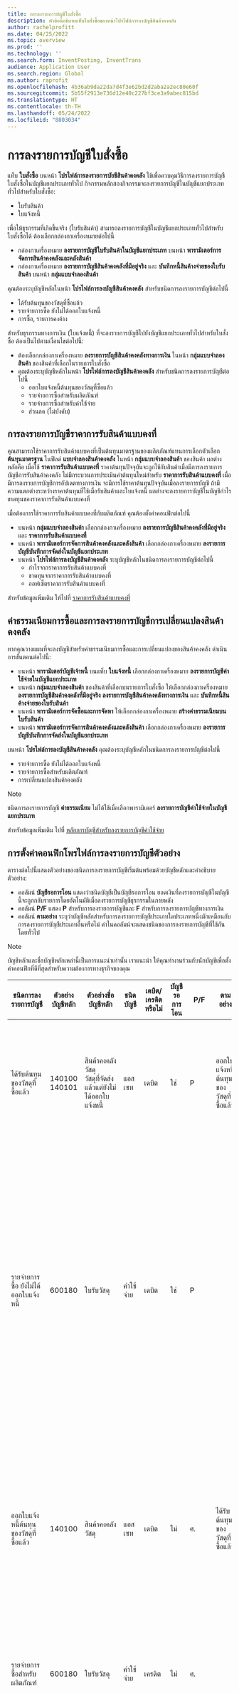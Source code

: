 ```yaml
---
title: การลงรายการบัญชีใบสั่งซื้อ
description: หัวข้อนี้อธิบายแท็บใบสั่งซื้อของหน้าโปรไฟล์การลงบัญชีสินค้าคงคลัง
author: rachelprofitt
ms.date: 04/25/2022
ms.topic: overview
ms.prod: ''
ms.technology: ''
ms.search.form: InventPosting, InventTrans
audience: Application User
ms.search.region: Global
ms.author: raprofit
ms.openlocfilehash: 4b36ab9da22da7d4f3e62bd2d2aba2a2ec80e60f
ms.sourcegitcommit: 5b55f2913e736d12e40c227bf3ce3a9abec815bd
ms.translationtype: HT
ms.contentlocale: th-TH
ms.lasthandoff: 05/24/2022
ms.locfileid: "8803034"
---
```

# <a name="purchase-order-posting"></a>การลงรายการบัญชีใบสั่งซื้อ

แท็บ **ใบสั่งซื้อ** บนหน้า **โปรไฟล์การลงรายการบัยชีสินค้าคงคลัง** ใช้เพื่อควบคุมวิธีการลงรายการบัญชีใบสั่งซื้อในบัญชีแยกประเภททั่วไป กิจกรรมหลักสองกิจกรรมจะลงรายการบัญชีในบัญชีแยกประเภททั่วไปสำหรับใบสั่งซื้อ: 

- ใบรับสินค้า
- ใบแจ้งหนี้

เพื่อให้ธุรกรรมที่เกิดขึ้นจริง (ใบรับสินค้า) สามารถลงรายการบัญชีในบัญชีแยกประเภททั่วไปสำหรับใบสั่งซื้อได้ ต้องเลือกกล่องกาเครื่องหมายต่อไปนี้

- กล่องกาเครื่องหมาย **ลงรายการบัญชีใบรับสินค้าในบัญชีแยกประเภท** บนหน้า **พารามิเตอร์การจัดการสินค้าคงคลังและคลังสินค้า**
- กล่องกาเครื่องหมาย **ลงรายการบัญชีสินค้าคงคลังที่มีอยู่จริง** และ **บันทึกหนี้สินค้างจ่ายของใบรับสินค้า** บนหน้า **กลุ่มแบบจำลองสินค้า**

คุณต้องระบุบัญชีหลักในหน้า **โปรไฟล์การลงบัญชีสินค้าคงคลัง** สำหรับชนิดการลงรายการบัญชีต่อไปนี้

- ได้รับต้นทุนของวัสดุที่ซื้อแล้ว
- รายจ่ายการซื้อ ยังไม่ได้ออกใบแจ้งหนี้
- การซื้อ, รายการคงค้าง

สำหรับธุรกรรมทางการเงิน (ใบแจ้งหนี้) ที่จะลงรายการบัญชีไปยังบัญชีแยกประเภททั่วไปสำหรับใบสั่งซื้อ ต้องเป็นไปตามเงื่อนไขต่อไปนี้:

- ต้องเลือกกล่องกาเครื่องหมาย **ลงรายการบัญชีสินค้าคงคลังทางการเงิน** ในหน้า **กลุ่มแบบจำลองสินค้า** ของสินค้าที่เลือกในรายการใบสั่งซื้อ
- คุณต้องระบุบัญชีหลักในหน้า **โปรไฟล์การลงบัญชีสินค้าคงคลัง** สำหรับชนิดการลงรายการบัญชีต่อไปนี้
  - ออกใบแจ้งหนี้ต้นทุนของวัสดุที่ซื้อแล้ว
  - รายจ่ายการซื้อสำหรับผลิตภัณฑ์
  - รายจ่ายการซื้อสำหรับค่าใช้จ่าย
  - ส่วนลด (ไม่บังคับ)

## <a name="fixed-receipt-price-posting"></a>การลงรายการบัญชีราคาการรับสินค้าแบบคงที่

คุณสามารถใช้ราคาการรับสินค้าแบบคงที่เป็นต้นทุนมาตรฐานของผลิตภัณฑ์แทนการเลือกตัวเลือก **ต้นทุนมาตรฐาน** ในฟิลด์ **แบบจำลองสินค้าคงคลัง** ในหน้า **กลุ่มแบบจำลองสินค้า** ของสินค้า ผลต่างหลักคือ เมื่อใช้ **ราคาการรับสินค้าแบบคงที่** ราคาต้นทุนปัจจุบันจะถูกใช้กับสินค้าเมื่อมีการลงรายการบัญชีการรับสินค้าคงคลัง ไม่มีกระบวนการประเมินค่าต้นทุนใหม่สำหรับ **ราคาการรับสินค้าแบบคงที่** เมื่อมีการลงรายการบัญชีการอัปเดตทางการเงิน จะมีการใช้ราคาต้นทุนปัจจุบันเมื่อลงรายการบัญชี ถ้ามีความแตกต่างระหว่างราคาต้นทุนที่ใช้เมื่อรับสินค้าและใบแจ้งหนี้ ผลต่างจะลงรายการบัญชีในบัญชีกําไรขาดทุนของราคาการรับสินค้าแบบคงที่

เมื่อต้องการใช้ราคาการรับสินค้าแบบคงที่กับผลิตภัณฑ์ คุณต้องตั้งค่าคอนฟิกต่อไปนี้

- บนหน้า **กลุ่มแบบจำลองสินค้า** เลือกกล่องกาเครื่องหมาย **ลงรายการบัญชีสินค้าคงคลังที่มีอยู่จริง** และ **ราคาการรับสินค้าแบบคงที่** 
- บนหน้า **พารามิเตอร์การจัดการสินค้าคงคลังและคลังสินค้า** เลือกกล่องกาเครื่องหมาย **ลงรายการบัญชีบันทึกการจัดส่งในบัญชีแยกประเภท**
- บนหน้า **โปรไฟล์การลงบัญชีสินค้าคงคลัง** ระบุบัญชีหลักในชนิดการลงรายการบัญชีต่อไปนี้
  - กำไรจากราคาการรับสินค้าแบบคงที่
  - ขาดทุนจากราคาการรับสินค้าแบบคงที่
  - ออฟเซ็ตราคาการรับสินค้าแบบคงที่

สำหรับข้อมูลเพิ่มเติม ให้ไปที่ [ราคาการรับสินค้าแบบคงที่](/supply-chain/cost-management/fixed-receipt-price.md)

## <a name="purchase-charges-and-stock-variation-posting"></a>ค่าธรรมเนียมการซื้อและการลงรายการบัญชีการเปลี่ยนแปลงสินค้าคงคลัง

หากคุณวางแผนที่จะลงบัญชีสำหรับค่าธรรมเนียมการซื้อและการเปลี่ยนแปลงของสินค้าคงคลัง ดำเนินการขั้นตอนต่อไปนี้:

- บนหน้า **พารามิเตอร์บัญชีเจ้าหนี้** บนแท็บ **ใบแจ้งหนี้** เลือกกล่องกาเครื่องหมาย **ลงรายการบัญชีค่าใช้จ่ายในบัญชีแยกประเภท**
- บนหน้า **กลุ่มแบบจำลองสินค้า** ของสินค้าที่เลือกบนรายการใบสั่งซื้อ ให้เลือกกล่องกาเครื่องหมาย **ลงรายการบัญชีสินค้าคงคลังที่มีอยู่จริง** **ลงรายการบัญชีสินค้าคงคลังทางการเงิน** และ **บันทึกหนี้สินค้างจ่ายของใบรับสินค้า**
- บนหน้า **พารามิเตอร์การจัดซื้อและการจัดหา** ให้เลือกกล่องกาเครื่องหมาย **สร้างค่าธรรมเนียมบนใบรับสินค้า**
- บนหน้า **พารามิเตอร์การจัดการสินค้าคงคลังและคลังสินค้า** เลือกกล่องกาเครื่องหมาย **ลงรายการบัญชีบันทึกการจัดส่งในบัญชีแยกประเภท**

บนหน้า **โปรไฟล์การลงบัญชีสินค้าคงคลัง** คุณต้องระบุบัญชีหลักในชนิดการลงรายการบัญชีต่อไปนี้

- รายจ่ายการซื้อ ยังไม่ได้ออกใบแจ้งหนี้
- รายจ่ายการซื้อสำหรับผลิตภัณฑ์
- การเปลี่ยนแปลงสินค้าคงคลัง

> [!NOTE]
> ชนิดการลงรายการบัญชี **ค่าธรรมเนียม** ไม่ได้ใช้เมื่อเลือกพารามิเตอร์ **ลงรายการบัญชีค่าใช้จ่ายในบัญชีแยกประเภท**

สำหรับข้อมูลเพิ่มเติม ไปที่ [หลักการบัญชีสำหรับลงรายการบัญชีค่าใช้จ่าย](/supply-chain/cost-management/post-to-charge-account-accounting-principle.md)

## <a name="sample-posting-profile-configuration"></a>การตั้งค่าคอนฟิกโพรไฟล์การลงรายการบัญชีตัวอย่าง

ตารางต่อไปนี้แสดงตัวอย่างของชนิดการลงรายการบัญชีเริ่มต้นพร้อมด้วยบัญชีหลักและคำอธิบายตัวอย่าง:

- คอลัมน์ **บัญชีรอการโอน** แสดงว่าชนิดบัญชีเป็นบัญชีรอการโอน ยอดเงินที่ลงรายการบัญชีในบัญชีนี้จะถูกกลับรายการโดยอัตโนมัติเมื่อลงรายการบัญชีธุรกรรมในภายหลัง 
- คอลัมน์ **P/F** แสดง **P** สำหรับการลงรายการบัญชีและ **F** สำหรับการลงรายการบัญชีทางการเงิน 
- คอลัมน์ **ตามอย่าง** ระบุว่าบัญชีหลักสำหรับการลงรายการบัญชีประเภทใดประเภทหนึ่งมักเหมือนกับการลงรายการบัญชีประเภทอื่นหรือไม่ ค่าในคอลัมน์จะแสดงชนิดของการลงรายการบัญชีที่ใช้กันโดยทั่วไป

> [!NOTE]
> บัญชีหลักและชื่อบัญชีหลักเหล่านี้เป็นการแนะนำเท่านั้น เราแนะนำ<!--note from editor: Via Writing Style Guide.--> ให้คุณทำงานร่วมกับนักบัญชีเพื่อตั้งค่าคอนฟิกที่ดีที่สุดสำหรับความต้องการทางธุรกิจของคุณ


| ชนิดการลงรายการบัญชี | ตัวอย่างบัญชีหลัก | ตัวอย่างชื่อบัญชีหลัก | ชนิดบัญชี | เดบิต/เครดิตหรือไม่ | บัญชีรอการโอน | P/F | ตามอย่าง | คำอธิบาย |
|--------------|---------------------|-------------------------|----------------|----------------|--------------------|----|----------|-----------|
| ได้รับต้นทุนของวัสดุที่ซื้อแล้ว | 140100</br>140101 | สินค้าคงคลังวัสดุ</br>วัสดุที่จัดส่งแล้วแต่ยังไม่ได้ออกใบแจ้งหนี้ | แอสเซท | เดบิต | ใช่ | P | ออกใบแจ้งหนี้ต้นทุนของวัสดุที่ซื้อแล้ว | ใช้เมื่อมีการลงรายการบัญชีใบรับสินค้าตามใบสั่งซื้อ ออฟเซ็ตของบัญชีคือ รายจ่ายการซื้อ ยังไม่ได้ออกใบแจ้งหนี้ ยอดเงินในบัญชีนี้จะกลับรายการเมื่อมีการลงรายการบัญชีใบแจ้งหนี้ของใบสั่งซื้อ |
| รายจ่ายการซื้อ ยังไม่ได้ออกใบแจ้งหนี้ | 600180 | ใบรับวัสดุ | ค่าใช้จ่าย | เดบิต | ใช่ | P | |ใช้เมื่อมีการลงรายการบัญชีใบรับสินค้าตามใบสั่งซื้อ ใบสำคัญสองใบจะถูกสร้างขึ้นเพื่อให้การรับสินค้าติดตามผลต่างของราคาซื้อเมื่อมีการใช้ต้นทุนมาตรฐาน ออฟเซ็ตของบัญชีในใบสำคัญแรกคือรายการคงค้างของการซื้อ ออฟเซ็ตของใบสำคัญที่สองคือผลรวมของบัญชี ต้นทุนของวัสดุที่ซื้อที่ได้รับ และบัญชีผลต่างราคาซื้อ ยอดเงินที่ลงรายการบัญชีไว้ในบัญชีนี้จะกลับรายการเมื่อมีการลงรายการบัญชีใบแจ้งหนี้ของใบสั่งซื้อ |
| ออกใบแจ้งหนี้ต้นทุนของวัสดุที่ซื้อแล้ว | 140100 | สินค้าคงคลังวัสดุ | แอสเซท | เดบิต | ไม่ | ศ.  |ได้รับต้นทุนของวัสดุที่ซื้อแล้ว | ใช้เมื่อลงรายการบัญชีใบแจ้งหนี้ของใบสั่งซื้อ ออฟเซ็ตของบัญชีนี้คือ รายจ่ายการซื้อสำหรับผลิตภัณฑ์ บัญชีนี้แสดงถึงสินค้าคงคลังในงบดุลของคุณ โดยทั่วไป บัญชีที่ใช้จะเป็นบัญชีเดียวกับที่ใช้กับต้นทุนของหน่วยที่จัดส่งและต้นทุนของหน่วยที่ออกใบแจ้งหนี้แล้วในใบสั่งขาย |
| รายจ่ายการซื้อสำหรับผลิตภัณฑ์ | 600180 | ใบรับวัสดุ | ค่าใช้จ่าย | เครดิต | ไม่ | ศ.  | |ใช้เมื่อลงรายการบัญชีใบแจ้งหนี้ของใบสั่งซื้อ ออฟเซ็ตของบัญชีนี้คือ ต้นทุนของวัสดุที่ซื้อแล้ว ที่ซื้อแล้ว บัญชีนี้แสดงถึงสินค้าคงคลังในงบดุลของคุณ |
| กําไรจากราคาการรับสินค้าแบบคงที่ (กําไรจากการซื้อ กําไรจากราคาการรับสินค้าแบบคงที่*) | 510310 | ผลต่างราคาซื้อ | ค่าใช้จ่าย | เครดิต | ไม่ | ศ. | ขาดทุนจากราคาการรับสินค้าแบบคงที่ | ใช้เมื่อลงรายการบัญชีใบแจ้งหนี้ของใบสั่งซื้อ และมีความแตกต่างกันระหว่างราคาที่ออกใบแจ้งหนี้และต้นทุนเริ่มต้นของสินค้า บัญชีนี้จะใช้เมื่อผลต่างสูงกว่า ออฟเซ็ตของบัญชีนี้คือออฟเซ็ตราคาการรับสินค้าแบบคงที่ |
| ขาดทุนจากราคาการรับสินค้าแบบคงที่ (ขาดทุนจากการซื้อ ขาดทุนจากราคาการรับสินค้าแบบคงที่*) | 510310 | ผลต่างราคาซื้อ | ค่าใช้จ่าย | เดบิต | ไม่ | ศ. | กำไรจากราคาการรับสินค้าแบบคงที่ | ใช้เมื่อลงรายการบัญชีใบแจ้งหนี้ของใบสั่งซื้อ และมีความแตกต่างกันระหว่างราคาที่ออกใบแจ้งหนี้และต้นทุนเริ่มต้นของสินค้า บัญชีนี้จะใช้เมื่อผลต่างต่ำกว่า ออฟเซ็ตของบัญชีนี้คือออฟเซ็ตราคาการรับสินค้าแบบคงที่ |
| ออฟเซ็ตจากราคาการรับสินค้าแบบคงที่ (ออฟเซ็ตจากการซื้อ ออฟเซ็ตจากราคาการรับสินค้าแบบคงที่*) | 140900 | การเปลี่ยนแปลงสินค้าคงคลัง | แอสเซท | ทั้งสองรายการ | ไม่ | ศ.  | |ใช้เมื่อลงรายการบัญชีใบแจ้งหนี้ของใบสั่งซื้อ และมีความแตกต่างกันระหว่างราคาที่ออกใบแจ้งหนี้และต้นทุนเริ่มต้นของสินค้า บัญชีนี้คือออฟเซ็ตของบัญชีกำไรและขาดทุนจากราคาการรับสินค้าแบบคงที่ |
| ค่าธรรมเนียม | ไม่ระบุ | ไม่ระบุ | ไม่ระบุ | ไม่ระบุ | ไม่ระบุ | ไม่ระบุ | ไม่ระบุ | บัญชีนี้จะไม่ได้ใช้อีกต่อไป ใช้การเปลี่ยนแปลงสินค้าคงคลังแทน |
| การเปลี่ยนแปลงสินค้าคงคลัง | 600170 | การเปลี่ยนแปลงสินค้าคงคลัง | ค่าใช้จ่าย | เครดิต | ไม่ | ทั้งสองรายการ | | บัญชีนี้จะใช้เมื่อ <ul><li>มีความแตกต่างในราคาต่อหน่วยระหว่างใบรับสินค้าและใบแจ้งหนี้</li><li>มีการลงรายการบัญชีค่าธรรมเนียมไปยังสินค้า</li><li>ต้นทุนทางอ้อม<!--note from editor: Edit okay?--> เพิ่มให้กับสินค้าที่ซื้อแล้ว </li><li>ออฟเซ็ตของบัญชีนี้คือ บัญชีรายจ่ายการซื้อ ยังไม่ได้ออกใบแจ้งหนี้</li></ul> |
| การซื้อ, รายการคงค้าง | 200140 | การซื้อที่คงค้าง | หนี้สิน | เครดิต | Y | P | |ใช้เมื่อลงรายการบัญชีใบรับสินค้าตามใบสั่งซื้อ และเปิดใช้งานตัวเลือกในการรับรู้จํานวนเงินการซื้อ |
| ภาษีขายคงค้างเมื่อรับสินค้า | 250500 | ภาษีขายคงค้าง | หนี้สิน | เครดิต | Y | ทั้งสองรายการ  | |บัญชีนี้จะใช้เมื่อคุณเลือกตัวเลือก **ลงรายการบัญชีภาษีจริง** ใน **พารามิเตอร์การบริหารสินค้าคงคลังและคลังสินค้า** และคุณมีใบสั่งซื้อที่มีภาษี ยอดเงินจะถูกลงรายการบัญชีเมื่อคุณอัปเดตใบสั่งซื้อจริง (ใบรับสินค้า) และกลับรายการเมื่อคุณลงรายการบัญชีใบสั่งซื้อทางการเงิน (ใบแจ้งหนี้) |
| การรับสินทรัพย์ถาวร (เดบิตสินทรัพย์ถาวร*) | 180100 | สินทรัพย์ถาวรที่มีตัวตน | แอสเซท | เดบิต | N | ทั้งสองรายการ | ทั้งสองรายการ | บัญชีนี้จะใช้เมื่อคุณเลือกตัวเลือกในรายการใบสั่งซื้อของสินทรัพย์ถาวร การรวมใบสั่งซื้อได้รับการตั้งค่าคอนฟิกให้ได้รับสินทรัพย์ถาวรเมื่อรับสินค้าหรือใบแจ้งหนี้ สำหรับข้อมูลเพิ่มเติมเกี่ยวกับการรวมใบสั่งซื้อของสินทรัพย์ถาวร ให้ไปที่ [จัดซื้อสินทรัพย์โดยการจัดซื้อ](/fixed-assets/acquire-assets-procurement) |
| รายจ่ายการซื้อสำหรับค่าใช้จ่าย | 618900 | ค่าใช้จ่ายเบ็ดเตล็ด | ค่าใช้จ่าย | เดบิต | N | ทั้งสองรายการ | |ใช้เมื่อลงรายการบัญชีใบรับสินค้าหรือใบแจ้งหนี้ของใบสั่งซื้อที่ไม่ได้เก็บในคลังสินค้า หรือมีการใช้ประเภทการจัดซื้อ |
| การชำระเงินล่วงหน้า | 132190 | ค่าใช้จ่ายที่จ่ายล่วงหน้าแล้ว | แอสเซท | เดบิต | N | ทั้งสองรายการ | | ใช้เมื่อประมวลผลใบแจ้งหนี้การล่วงหน้าในใบสั่งซื้อ |


\*ค่าที่แสดงในเครื่องหมายวงเล็บแสดงถึงค่าที่ใช้ในฟิลด์ **ชนิดการลงรายการบัญชี** บนหน้า **ธุรกรรมใบสำคัญ** คุณสามารถดู **ชนิดการลงรายการบัญชี** ในหน้า **ธุรกรรมใบสำคัญ** บนแท็บ **ทั่วไป**

## <a name="fixed-asset-posting-with-purchase-orders"></a>การลงรายการบัญชีสินทรัพย์ถาวรพร้อมด้วยใบสั่งซื้อ

ถ้าคุณใช้โมดูล **สินทรัพย์ถาวร** และวางแผนที่จะซื้อสินทรัพย์ถาวรผ่านใบสั่งซื้อ คุณต้องตั้งค่าคอนฟิกชนิดการลงรายการบัญชี **การรับสินทรัพย์ถาวร** บนแท็บ **ใบสั่งซื้อ** ของหน้า **โปรไฟล์การลงรายการบัญชีสินค้าคงคลัง** สำหรับข้อมูลเพิ่มเติม ให้ไปที่ [การรวมสินทรัพย์ถาวร](/fixed-assets/fixed-asset-integration.md) และ [สร้างและรับสินทรัพย์จากบัญชีเจ้าหนี้](/fixed-assets/tasks/create-acquire-assets-accounts-payable.md)

## <a name="prepayment-purchase-order-invoice-posting"></a>การลงรายการบัญชีใบแจ้งหนี้ของใบสั่งซื้อการชำระเงินล่วงหน้า

ถ้าคุณวางแผนที่จะใช้คุณลักษณะ **ใบแจ้งหนี้สำหรับการชำระเงินล่วงหน้า** ของใบสั่งซื้อ ต้องเลือกชนิดการลงรายการบัญชี **การชำระเงินล่วงหน้า** บนแท็บ **ใบสั่งซื้อ** บนหน้า **โปรไฟล์การลงบัญชีสินค้าคงคลัง** สำหรับข้อมูลเพิ่มเติม ให้ไปที่ [ใบแจ้งหนี้สำหรับการชำระเงินล่วงหน้าเปรียบเทียบกับการชำระเงินล่วงหน้า](/accounts-payable/prepayments-invoices-vs-prepayments.md)

## <a name="purchase-requisition-and-purchase-order-confirmation-posting"></a>การลงรายการบัญชีการยืนยันใบขอซื้อและใบสั่งซื้อ

การยืนยันใบขอซื้อและใบสั่งซื้อยังสามารถตั้งค่าคอนฟิกให้ลงรายการบัญชีภาระผูกพันที่เกิดขึ้นก่อนและภาระผูกพันไปที่บัญชีแยกประเภททั่วไป การลงรายการบัญชีเหล่านี้ควบคุมโดยข้อกำหนดการลงรายการบัญชี สำหรับข้อมูลเพิ่มเติม ไปที่ [เกี่ยวกับภาระผูกพันของใบสั่งซื้อ](/dynamicsax-2012/appuser-itpro/about-purchase-order-encumbrances)

## <a name="procurement-category-posting"></a>การลงรายการบัญชีประเภทการจัดซื้อ

แทนที่จะตั้งค่าการลงรายการบัญชีสินค้าคงคลังสำหรับสินค้าทั้งหมด กลุ่มสินค้า หรือสินค้ารายการเดียว คุณสามารถตั้งค่าประเภทและควบคุมการลงรายการบัญชีในบัญชีแยกประเภทตามประเภทการจัดซื้อ สำหรับข้อมูลเพิ่มเติมเกี่ยวกับการตั้งค่าประเภทและการกําหนดประเภทให้กับผลิตภัณฑ์ ให้ไปที่ [การตั้งค่าคอนฟิกโปรไฟล์การลงรายการบัญชีตัวอย่าง](#sample-posting-profile-configuration) ก่อนหน้านี้ในหัวข้อนี้

เมื่อใช้ประเภทที่มีใบสั่งซื้อหรือใบแจ้งหนี้ของผู้จัดจำหน่าย การจัดประเภทตามลำดับชั้นต้องมอบหมายให้กับชนิด **ประเภทการจัดซื้อตามลำดับชั้น** บนหน้า **การกำหนดบทบาทของการจัดประเภทตามลำดับชั้น**

### <a name="vendor-invoices-with-procurement-categories"></a>ประเภทใบแจ้งหนี้ของผู้จัดจำหน่ายพร้อมการจัดซื้อ

ถ้าองค์กรของคุณใช้ใบสั่งซื้อกับการซื้อบางรายการ ไม่ใช่ใบสั่งซื้ออื่น คุณสามารถประมวลผลใบแจ้งหนี้ที่เกี่ยวข้องกับใบสั่งซื้อแบบอื่นได้หลายวิธี ซึ่งรวมถึงการใช้สมุดรายวันใน **บัญชีเจ้าหนี้** หรือโดยหน้า **ใบแจ้งหนี้ของผู้จัดจำหน่ายที่ค้างอยู่** ซึ่งใช้ในการสร้างใบแจ้งหนี้ของใบสั่งซื้อ เมื่อสร้างใบแจ้งหนี้ให้กับใบแจ้งหนี้ที่เกี่ยวข้องกับใบสั่งที่ไม่ใช่ใบสั่งซื้อ คุณจะต้องสร้างประเภทการจัดซื้อให้กับค่าใช้จ่ายแต่ละชนิด คุณจะต้องแม็ปประเภทกับบัญชีค่าใช้จ่ายที่ถูกต้องในหน้า **โปรไฟล์การลงรายการบัญชีสินค้าคงคลัง**

จํานวนประเภทที่แน่นอนจะแตกต่างกันไปตามจํานวนบัญชีค่าใช้จ่ายที่คุณใช้ในการลงรายการบัญชีใบแจ้งหนี้ของคุณ คุณจะต้องมีประเภทการจัดซื้ออย่างน้อยหนึ่งประเภทต่อบัญชีหลักแต่ละบัญชีที่คุณจะออกใบแจ้งหนี้ตามใบสั่งที่ไม่ใช่ใบสั่งซื้อ คุณสามารถใช้ประเภทได้หลายประเภทในหนึ่งบัญชีหลัก ซึ่งสามารถมีประโยชน์ต่อการใช้งาน ความสามารถในการค้นหา และการรายงานชนิดของค่าใช้จ่ายที่คุณใช้

### <a name="benefits-of-using-procurement-categories-for-vendor-invoices"></a>ประโยชน์ของการใช้ประเภทการจัดซื้อสำหรับใบแจ้งหนี้ของผู้จัดจำหน่าย

บางประโยชน์ของการใช้ประเภทการจัดซื้อสำหรับใบแจ้งหนี้ของผู้จัดจำหน่ายรวมถึง:

- ประสบการณ์ของผู้ใช้ที่สอดคล้องกัน: เมื่อคุณตั้งค่าคอนฟิกประเภทการจัดซื้อให้กับค่าใช้จ่ายที่เกี่ยวข้องกับใบสั่งที่ไม่ใช่ใบสั่งซื้อทั้งหมด ผู้ใช้สามารถได้รับการฝึกอบรมในกระบวนการหนึ่งกระบวนการของการออกใบแจ้งหนี้โดยใช้หน้า **ใบแจ้งหนี้ของผู้จัดจำหน่ายที่ค้างอยู่**
- ประสบการณ์การรายงานที่ปรับปรุงแล้ว: เมื่อคุณตั้งค่าคอนฟิกประเภทการจัดซื้อให้กับสินค้าทั้งหมดและค่าใช้จ่ายที่เกี่ยวข้องกับใบสั่งที่ไม่ใช่ใบสั่งซื้อ รายงานการใช้จ่ายการจัดซื้อจะวิเคราะห์การใช้จ่ายโดยเรียงตามผู้จัดจำหน่าย ประเภท และอื่นๆ
- เวิร์กโฟลว์ที่สอดคล้องกัน: เมื่อคุณใช้ **ใบแจ้งหนี้ของผู้จัดจำหน่ายที่ค้างอยู่** เพื่อประมวลผลใบแจ้งหนี้ทั้งหมด คุณสามารถสร้างเวิร์กโฟลว์ที่สอดคล้องกันและกระบวนการอนุมัติได้โดยใช้เวิร์กโฟลว์เดียว

## <a name="consignment-inventory-posting"></a>การลงรายการบัญชีสินค้าคงคลังที่มีการส่งมอบ

สินค้าคงคลังที่มีการส่งมอบใช้การลงรายการบัญชีแยกประเภทเดียวกันกับสินค้าที่ซื้ออื่นๆ ผลต่างที่สำคัญคือ เมื่อได้รับสินค้าคงคลัง จะไม่มีการบันทึกธุรกรรมบัญชีแยกประเภท เมื่อต้องการโอนย้ายความเป็นเจ้าของไปยังองค์กร เมื่อลงรายการบัญชีสมุดรายวัน **การเปลี่ยนแปลงความเป็นเจ้าของสินค้าคงคลัง** ใบสำคัญจะถูกสร้างขึ้นเพื่อบันทึกต้นทุนของสินค้า สำหรับข้อมูลเพิ่มเติม ไปที่ [ตั้งค่าการส่งมอบ](/supply-chain/inventory/consignment.md)
